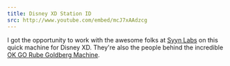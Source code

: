 ```yaml
---
title: Disney XD Station ID
src: http://www.youtube.com/embed/mcJ7xAAdzcg
---
```


I got the opportunity to work with the awesome folks at [Syyn Labs](http://syynlabs.com/) on this quick machine for Disney XD.  They're also the people behind the incredible [OK GO Rube Goldberg Machine](http://youtu.be/qybUFnY7Y8w).
